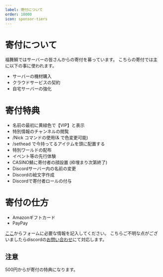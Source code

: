 ```yaml
---
label: 寄付について
order: 10000
icon: sponsor-tiers
---
```


# 寄付について

福舞鯖ではサーバーの皆さんからの寄付を募っています。
こちらの寄付では主に以下の事に使われます。

- サーバーの機材購入
- クラウドサービスの契約
- 自宅サーバーの強化
# 寄付特典
- 名前の最初に黄緑色で【VIP】と表示
- 特別情報のチャンネルの閲覧
- /Nick コマンドの使用(& で色変更可能)
- /sethead で今持ってるアイテムを頭に配置する
- 特別ワールドの配布
- イベント等の先行体験
- CASINO鯖に寄付者の顔設置 (枠埋まり次第終了)
- Discordサーバー内の名前の変更
- Discordの絵文字作成
- Discordで寄付者ロールの付与

# 寄付の仕方
- Amazonギフトカード
- PayPay

[ここ](https://forms.gle/acgvDS28rdDX9wa27)からフォームに必要な情報を記入してください。
こちらご不明な点がございましたらdiscordの[お問い合わせ](https://canary.discord.com/channels/976737865671270411/976739193768276019)にて対応します。

## 注意
500円からが寄付の特典になります。
